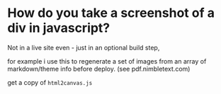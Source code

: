 ﻿# How do you take a screenshot of a div in javascript?

Not in a live site even - just in an optional build step,

for example i use this to regenerate a set of images from an array of markdown/theme info before deploy. (see pdf.nimbletext.com)

get a copy of `html2canvas.js`
